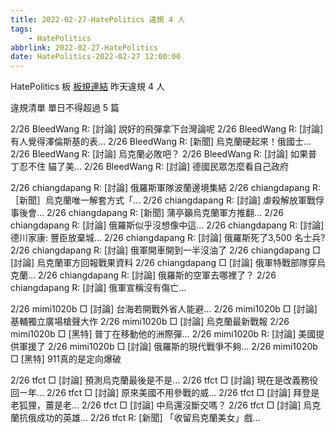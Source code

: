 ```yaml
---
title: 2022-02-27-HatePolitics 違規 4 人
tags:
    - HatePolitics
abbrlink: 2022-02-27-HatePolitics
date: HatePolitics-2022-02-27 12:00:00
---
```

HatePolitics 板 [板規連結](https://www.ptt.cc/bbs/HatePolitics/M.1617115262.A.D60.html)
昨天違規 4 人
<!-- more -->

違規清單
單日不得超過 5 篇

2/26 BleedWang R: [討論] 說好的飛彈拿下台灣論呢
2/26 BleedWang R: [討論] 有人覺得澤倫斯基的表…
2/26 BleedWang R: [新聞] 烏克蘭硬起來！俄國士…
2/26 BleedWang R: [討論] 烏克蘭必敗吧？
2/26 BleedWang R: [討論] 如果普丁忍不住 貓了美…
2/26 BleedWang R: [討論] 德國民眾怎麼看自己政府

2/26 chiangdapang R: [討論] 俄羅斯軍隊波蘭邊境集結
2/26 chiangdapang R: ［新聞］烏克蘭唯一解套方式「…
2/26 chiangdapang R: [討論] 虐殺解放軍戰俘 事後會…
2/26 chiangdapang R: [新聞] 蒲亭籲烏克蘭軍方推翻…
2/26 chiangdapang R: [討論] 俄羅斯似乎沒想像中這…
2/26 chiangdapang R: [討論] 德川家康: 豐臣放棄城…
2/26 chiangdapang R: [討論] 俄羅斯死了3,500 名士兵?
2/26 chiangdapang R: [討論] 俄軍開車開到一半沒油了
2/26 chiangdapang □ [討論] 烏克蘭軍方回報戰果資料
2/26 chiangdapang □ [討論] 俄軍特戰部隊穿烏克蘭…
2/26 chiangdapang R: [討論] 俄羅斯的空軍去哪裡了？
2/26 chiangdapang R: [討論] 俄軍宣稱沒有傷亡...

2/26 mimi1020b □ [討論] 台海若開戰外省人能避…
2/26 mimi1020b □ [討論] 基輔獨立廣場槍聲大作
2/26 mimi1020b □ [討論] 烏克蘭最新戰報
2/26 mimi1020b □ [黑特] 普丁在移動他的洲際彈…
2/26 mimi1020b R: [討論] 美國提供軍援了
2/26 mimi1020b □ [討論] 俄羅斯的現代戰爭不夠…
2/26 mimi1020b □ [黑特] 911真的是定向爆破

2/26 tfct □ [討論] 預測烏克蘭最後是不是…
2/26 tfct □ [討論] 現在是改義務役回ㄧ年…
2/26 tfct □ [討論] 原來美國不用參戰的威…
2/26 tfct □ [討論] 拜登是老狐狸，薑是老…
2/26 tfct □ [討論] 中烏還沒斷交嗎？
2/26 tfct □ [討論] 烏克蘭抗俄成功的英雄…
2/26 tfct R: [新聞] 「收留烏克蘭美女」戲…